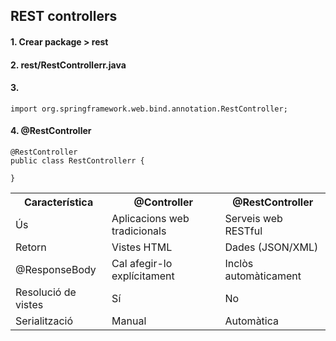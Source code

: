 
## REST controllers

#### 1. Crear package > rest

#### 2. rest/RestControllerr.java

#### 3. 

```
import org.springframework.web.bind.annotation.RestController;
```

#### 4. @RestController
```
@RestController
public class RestControllerr {
	
}
```
<table>
  <tr>
    <th>Característica</th>
    <th>@Controller</th>
    <th>@RestController</th>
  </tr>
  <tr>
    <td>Ús</td>
    <td>Aplicacions web tradicionals</td>
    <td>Serveis web RESTful</td>
  </tr>
  <tr>
    <td>Retorn</td>
    <td>Vistes HTML</td>
    <td>Dades (JSON/XML)</td>
  </tr>
  <tr>
    <td>@ResponseBody</td>
    <td>Cal afegir-lo explícitament</td>
    <td>Inclòs automàticament</td>
  </tr>
  <tr>
    <td>Resolució de vistes</td>
    <td>Sí</td>
    <td>No</td>
  </tr>
  <tr>
    <td>Serialització</td>
    <td>Manual</td>
    <td>Automàtica</td>
  </tr>
</table>
